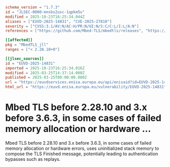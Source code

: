 ```toml
schema_version = "1.7.3"
id = "JLSEC-0000-mnsbs2usc-1qpkm5u"
modified = 2025-10-23T16:25:34.044Z
aliases = ["EUVD-2025-14831", "CVE-2025-27810"]
severity = ["CVSS:3.1/AV:N/AC:H/PR:N/UI:N/S:C/C:L/I:L/A:N"]
references = ["https://github.com/Mbed-TLS/mbedtls/releases", "https://mbed-tls.readthedocs.io/en/latest/security-advisories/mbedtls-security-advisory-2025-03-2/"]

[[affected]]
pkg = "MbedTLS_jll"
ranges = ["< 2.28.10+0"]

[[jlsec_sources]]
id = "EUVD-2025-14831"
imported = 2025-10-23T16:25:34.016Z
modified = 2025-03-25T14:37:14.000Z
published = 2025-03-25T00:00:00.000Z
url = "https://euvdservices.enisa.europa.eu/api/enisaid?id=EUVD-2025-14831"
html_url = "https://euvd.enisa.europa.eu/vulnerability/EUVD-2025-14831"
```

# Mbed TLS before 2.28.10 and 3.x before 3.6.3, in some cases of failed memory allocation or hardware ...

Mbed TLS before 2.28.10 and 3.x before 3.6.3, in some cases of failed memory allocation or hardware errors, uses uninitialized stack memory to compose the TLS Finished message, potentially leading to authentication bypasses such as replays.

